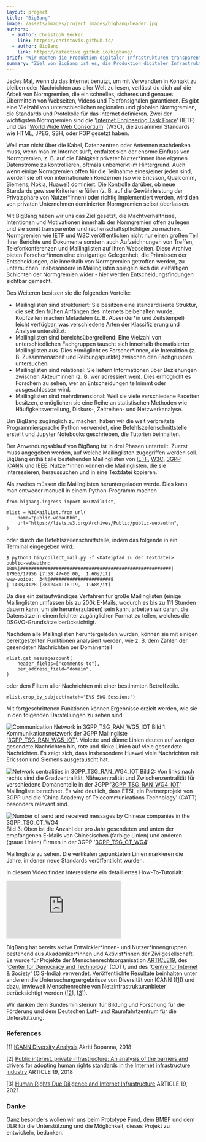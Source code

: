 ```yaml
---
layout: project
title: "BigBang"
image: /assets/images/project_images/bigbang/header.jpg
authors:
  - author: Christoph Becker
    link: https://christovis.github.io/
  - author: BigBang
    link: https://datactive.github.io/bigbang/
brief: "Wir machen die Produktion digitaler Infrastrukturen transparenter und rechenschaftspflichtiger."
summary: "Ziel von BigBang ist es, die Produktion digitaler Infrastrukturen transparenter und rechenschaftspflichtiger zu machen. Dies erreichen wir, indem wir deutlich machen, wer teilnimmt, entscheidet oder ausgelassen wird. Dazu werden öffentliche Mailinglisten, Dokumente und weitere netzbasierte Medien von Normgremien (z. B. IETF und W3C) untersucht. BigBang verwendet dafür statistische Analysemethoden wie Häufigkeitsverteilung, Diskurse und Zeitreihen. BigBang ist in Python programmiert und enthält Notizbücher, die es für Forschende und Bürger\\*innen mit oder ohne Erfahrung in quantitative Methoden zugänglicher machen."
---
```


Jedes Mal, wenn du das Internet benutzt, um mit Verwandten in Kontakt zu bleiben oder Nachrichten aus aller Welt zu lesen, verlässt du dich auf die Arbeit von Normgremien, die ein schnelles, sicheres und genaues Übermitteln von Webseiten, Videos und Telefonsignalen garantieren. Es gibt eine Vielzahl von unterschiedlichen regionalen und globalen Normgremien, die Standards und Protokolle für das Internet definieren. Zwei der wichtigsten Normgremien sind die '[Internet Engineering Task Force](https://www.ietf.org/)' (IETF) und das '[World Wide Web Consortium](https://www.w3.org/)' (W3C), die zusammen Standards wie HTML, JPEG, SSH, oder PGP gesetzt haben.

Weil man nicht über die Kabel, Datenzentren oder Antennen nachdenken muss, wenn man im Internet surft, entfaltet sich der enorme Einfluss von Normgremien, z. B. auf die Fähigkeit privater Nutzer\*innen ihre eigenen Datenströme zu kontrollieren, oftmals unbemerkt im Hintergrund. Auch wenn einige Normgremien offen für die Teilnahme eines/einer jeden sind, werden sie oft von internationalen Konzernen (so wie Ericsson, Qualcomm, Siemens, Nokia, Huawei) dominiert. Die Kontrolle darüber, ob neue Standards gewisse Kriterien erfüllen (z. B. auf die Gewährleistung der Privatsphäre von Nutzer\*innen) oder richtig implementiert werden, wird den von privaten Unternehmen dominierten Normgremien selbst überlassen.

Mit BigBang haben wir uns das Ziel gesetzt, die Machtverhältnisse, Intentionen und Motivationen innerhalb der Normgremien offen zu legen und sie somit transparenter und rechenschaftspflichtiger zu machen. Normgremien wie IETF und W3C veröffentlichen nicht nur einen großen Teil ihrer Berichte und Dokumente sondern auch Aufzeichnungen von Treffen, Telefonkonferenzen und Mailinglisten auf ihren Webseiten. Diese Archive bieten Forscher\*innen eine einzigartige Gelegenheit, die Prämissen der Entscheidungen, die innerhalb von Normgremien getroffen werden, zu untersuchen. Insbesondere in Mailinglisten spiegeln sich die vielfältigen Schichten der Normgremien wider - hier werden Entscheidungsfindungen sichtbar gemacht. 

Des Weiteren besitzen sie die folgenden Vorteile:
- Mailinglisten sind strukturiert: Sie besitzen eine standardisierte Struktur, die seit den frühen Anfängen des Internets beibehalten wurde. Kopfzeilen machen Metadaten (z. B. Absender\*in und Zeitstempel) leicht verfügbar, was verschiedene Arten der Klassifizierung und Analyse unterstützt.
- Mailinglisten sind bereichsübergreifend: Eine Vielzahl von unterschiedlichen Fachgruppen tauscht sich innerhalb thematisierter Mailinglisten aus. Dies ermöglicht es Forscher\*innen, die Interaktion (z. B. Zusammenarbeit und Reibungspunkte) zwischen den Fachgruppen untersuchen.
- Mailinglisten sind relational: Sie liefern Informationen über Beziehungen zwischen Akteur\*innen (z. B. wer adressiert wen). Dies ermöglicht es Forschern zu sehen, wer an Entscheidungen teilnimmt oder ausgeschlossen wird.
- Mailinglisten sind mehrdimensional: Weil sie viele verschiedene Facetten besitzen, ermöglichen sie eine Reihe an statistischen Methoden wie Häufigkeitsverteilung, Diskurs-, Zeitreihen- und Netzwerkanalyse.

Um BigBang zugänglich zu machen, haben wir die weit verbreitete Programmiersprache Python verwendet, eine Befehlszeilenschnittstelle erstellt und Jupyter Notebooks geschrieben, die Tutorien beinhalten.

Der Anwendungsablauf von BigBang ist in drei Phasen unterteilt. Zuerst muss angegeben werden, auf welche Mailinglisten zugegriffen werden soll. BigBang enthält alle bestehenden Mailinglisten von [IETF](https://github.com/datactive/bigbang/blob/main/examples/url_collections/mm.ietf.org.txt), [W3C](https://github.com/datactive/bigbang/blob/main/examples/url_collections/W3C.txt), [3GPP](https://github.com/datactive/bigbang/blob/main/examples/url_collections/listserv.3GPP.txt), [ICANN](https://github.com/datactive/bigbang/blob/main/examples/url_collections/mm.icann.org.txt) und [IEEE](https://github.com/datactive/bigbang/blob/main/examples/url_collections/listserv.IEEE.txt). Nutzer\*innen können die Mailinglisten, die sie interessieren, heraussuchen und in eine Textdatei kopieren.

Als zweites müssen die Mailinglisten heruntergeladen werde. Dies kann man entweder manuell in einem Python-Programm machen
```
from bigbang.ingress import W3CMailList,

mlist = W3CMailList.from_url(
    name="public-webauthn",
    url="https://lists.w3.org/Archives/Public/public-webauthn",
)
```
oder durch die Befehlszeilenschnittstelle, indem das folgende in ein Terminal eingegeben wird:
```
$ python3 bin/collect_mail.py -f <Dateipfad zu der Textdatei>
public-webauthn: 100%|#######################################################| 17956/17956 [7:58:47<00:00,  1.60s/it]
www-voice:  34%|######################8                                        | 1408/4128 [38:24<1:16:19,  1.68s/it]
```
Da dies ein zeitaufwändiges Verfahren für große Mailinglisten (einige Mailinglisten umfassen bis zu 200k E-Mails, wodurch es bis zu 111 Stunden dauern kann, um sie herunterzuladen) sein kann, arbeiten wir daran, die Datensätze in einem leichter zugänglichen Format zu teilen, welches die DSGVO-Grundsätze berücksichtigt.

Nachdem alle Mailinglisten heruntergeladen wurden, können sie mit einigen bereitgestellten Funktionen analysiert werden, wie z. B. dem Zählen der gesendeten Nachrichten per Domänenteil
```
mlist.get_messagescount(
    header_fields=["comments-to"],
    per_address_field="domain",
)
```
oder dem Filtern aller Nachrichten mit einer bestimmten Betreffzeile.
```
mlist.crop_by_subject(match="EVS SWG Sessions")
```
Mit fortgeschrittenen Funktionen können Ergebnisse erzielt werden, wie sie in den folgenden Darstellungen zu sehen sind.

![Communication Network in 3GPP_TSG_RAN_WG5_IOT](/assets/images/project_images/bigbang/bigbang_communication_network.png)
Bild 1: Kommunikationsnetzwerk der 3GPP Mailingliste '[3GPP_TSG_RAN_WG5_IOT](https://list.etsi.org/scripts/wa.exe?A0=3GPP_TSG_RAN_WG5_IOT)'. Violette und dünne Linien deuten auf weniger gesendete Nachrichten hin, rote und dicke Linien auf viele gesendete Nachrichten. Es zeigt sich, dass insbesondere Huawei viele Nachrichten mit Ericsson und Siemens ausgetauscht hat.

![Network centralities in 3GPP_TSG_RAN_WG4_IOT](/assets/images/project_images/bigbang/bigbang_centralities.png?raw=true)
Bild 2: Von links nach rechts sind die Gradzentralität, Nähezentralität und Zwischenzentralität für verschiedene Domänenteile in der 3GPP '[3GPP_TSG_RAN_WG4_IOT](https://list.etsi.org/scripts/wa.exe?A0=3GPP_TSG_RAN_WG4_IOT)' Mailingliste berechnet. Es wird deutlich, dass ETSI, ein Partnerprojekt von 3GPP und die 'China Academy of Telecommunications Technology' (CATT) besonders relevant sind.

![Number of send and received messages by Chinese companies in the 3GPP_TSG_CT_WG4](/assets/images/project_images/bigbang/bigbang_msgs_send_received.png?raw=true)
Bild 3: Oben ist die Anzahl der pro Jahr gesendeten und unten der empfangenen E-Mails von Chinesischen (farbige Linien) und anderen (graue Linien) Firmen in der 3GPP '[3GPP_TSG_CT_WG4](https://list.etsi.org/scripts/wa.exe?A0=3GPP_TSG_CT_WG4)' 

Mailingliste zu sehen. Die vertikalen gepunkteten Linien markieren die Jahre, in denen neue Standards veröffentlicht wurden.

In diesem Video finden Interessierte ein detailliertes How-To-Tutorialt: 

<div class="iframe-container">
    <iframe src="https://www.youtube-nocookie.com/embed/JWimku8JVqE" frameborder="0" allow="accelerometer; autoplay; encrypted-media; gyroscope; picture-in-picture" allowfullscreen></iframe>
</div>

BigBang hat bereits aktive Entwickler\*innen- und Nutzer\*innengruppen bestehend aus Akademiker\*innen und Aktivist\*innen der Zivilgesellschaft. Es wurde für Projekte der Menschenrechtsorganisation [ARTICLE19](https://www.article19.org/), des '[Center for Democracy and Technology](https://cdt.org/)' (CDT), und des '[Centre for Internet & Society](https://cis-india.org/)' (CIS-India) verwendet. Veröffentlichte Resultate beinhalten unter anderem die Untersuchungsergebnisse von Diversität von ICANN ([[1]](#1)) und dazu, inwieweit Menschenrechte von Netzinfrastrukturanbieter berücksichtigt werden ([[2]](#2), [[3]](#3)).

Wir danken dem Bundesministerium für Bildung und Forschung für die Förderung und dem Deutschen Luft- und Raumfahrtzentrum für die Unterstützung.

### References

<a id="1">[1]</a>
[ICANN Diversity Analysis](https://cis-india.org/internet-governance/blog/icann-diversity-analysis)
Akriti Bopanna, 2018

<a id="2">[2]</a>
[Public interest, private infrastructure: An analysis of the barriers and drivers for adopting human rights standards in the Internet infrastructure industry](https://www.article19.org/wp-content/uploads/2018/06/HRIA-report-UNGP_5.6.pdf)
ARTICLE 19, 2018

<a id="3">[3]</a>
[Human Rights Due Diligence and Internet Infrastructure](https://www.article19.org/wp-content/uploads/2021/06/A19-and-DIHR-pilot-project-outcome-report_FINAL.pdf)
ARTICLE 19, 2021


### Danke

Ganz besonders wollen wir uns beim Prototype Fund, dem BMBF und dem DLR für die Unterstützung und die Möglichkeit, dieses Projekt zu entwickeln, bedanken.